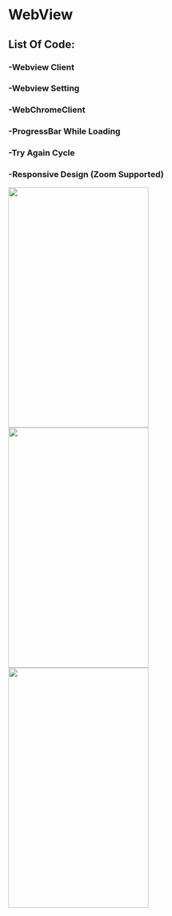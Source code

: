 # WebView
## List Of Code:
### -Webview Client
### -Webview Setting
### -WebChromeClient
### -ProgressBar While Loading
### -Try Again Cycle
### -Responsive Design (Zoom Supported)

<p float="left">
<img src="https://user-images.githubusercontent.com/14356808/44296794-a20aff00-a2da-11e8-8feb-44b4670cced6.png" width="280" height="480"/>
<img src="https://user-images.githubusercontent.com/14356808/44296795-a20aff00-a2da-11e8-9d63-344c0a4983ed.png" width="280" height="480"/>
<img src="https://user-images.githubusercontent.com/14356808/44296793-a1726880-a2da-11e8-9b0c-1d7cddcf3ada.png" width="280" height="480"/>
</p>